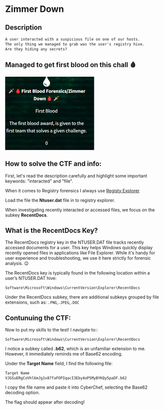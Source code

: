 # Zimmer Down

## Description


```
A user interacted with a suspicious file on one of our hosts.
The only thing we managed to grab was the user's registry hive.
Are they hiding any secrets?

```

## Managed to get first blood on this chall 🩸
![First-blood](first_blood_zimmer.png)


## How to solve the CTF and info:

First, let's read the description carefully and highlight some important keywords: "interacted" and "file".


When it comes to Registry forensics I always use [Registy Explorer](https://ericzimmerman.github.io/#!index.md)

Load the file the **Ntuser.dat** file in to registry explorer. 

When investigating recently interacted or accessed files, we focus on the subkey **RecentDocs**.


## What is the RecentDocs Key?

The RecentDocs registry key in the NTUSER.DAT file tracks recently accessed documents for a user. This key helps Windows quickly display recently opened files in applications like File Explorer. While it's handy for user experience and troubleshooting, we use it here strictly for forensic analysis. 😉

 The RecentDocs key is typically found in the following location within a user’s NTUSER.DAT hive:
```
Software\Microsoft\Windows\CurrentVersion\Explorer\RecentDocs
```

Under the RecentDocs subkey, there are additional subkeys grouped by file extensions, such as: ```.PNG```,```.JPEG```,```.DOC```



## Contunuing the CTF:

Now to put my skills to the test! I navigate to::

```
Software\Microsoft\Windows\CurrentVersion\Explorer\RecentDocs
```

I notice a subkey called **.b62**, which is an unfamiliar extension to me. However, it immediately reminds me of Base62 encoding. 

Under the **Target Name** field, I find the following file:

```
Target Name
VJGSuERgCoVhl6mJg1x87faFOPIqacI3Eby4oP5MyBYKQy5paDF.b62
```

I copy the file name and paste it into CyberChef, selecting the Base62 decoding option.

The flag should appear after decoding!


